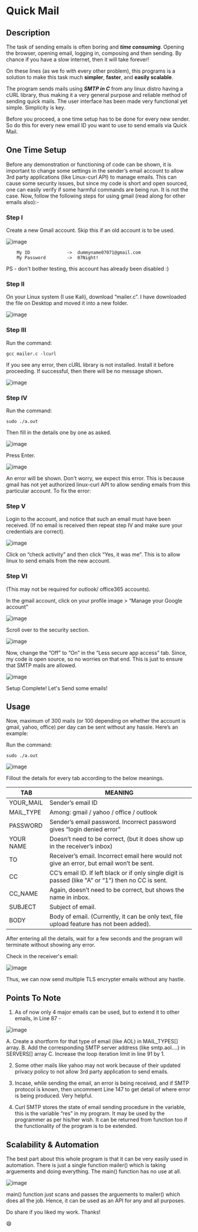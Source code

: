 # Quick Mail

## Description
The task of sending emails is often boring and **_time consuming_**. Opening the browser, opening email, logging in, composing and then sending. By chance if you have a slow internet, then it will take forever!

On these lines (as we fo with every other problem), this programs is a solution to make this task much **simpler**, **faster**, and **easily scalable**.

The program sends mails using **_SMTP in C_** from any linux distro having a cURL library, thus making it a very general purpose and reliable method of sending quick mails. The user interface has been made very functional yet simple. Simplicity is key. 

Before you proceed, a one time setup has to be done for every new sender. So do this for every new email ID you want to use to send emails via Quick Mail.

## One Time Setup
Before any demonstration or functioning of code can be shown, it is important to change some settings in the sender’s email account to allow 3rd party applications (like Linux-curl API) to manage emails. This can cause some security issues, but since my code is short and open sourced, one can easily verify if some harmful commands are being run. It is not the case.
Now, follow the following steps for using gmail (read along for other emails also):-

### Step I
Create a new Gmail account. Skip this if an old account is to be used.

![image](https://user-images.githubusercontent.com/76866159/105606149-a5fdae00-5dbd-11eb-8b0f-6c76fa034126.png)

		My ID              ->  dummyname07071@gmail.com
		My Password        ->  07Night!
    
PS - don't bother testing, this account has already been disabled :)

### Step II
On your Linux system (I use Kali), download “mailer.c”.
I have downloaded the file on Desktop and moved it into a new folder.

![image](https://user-images.githubusercontent.com/76866159/105606233-2ae8c780-5dbe-11eb-828f-aaf7d1377115.png)

### Step III 
Run the command:    

```gcc mailer.c -lcurl```

If you see any error, then cURL library is not installed. Install it before proceeding.
If successful, then there will be no message shown.

![image](https://user-images.githubusercontent.com/76866159/105606283-6e433600-5dbe-11eb-9083-34931d508739.png)

### Step IV
Run the command:    

```sudo ./a.out```

Then fill in the details one by one as asked.

![image](https://user-images.githubusercontent.com/76866159/105606319-a185c500-5dbe-11eb-9af8-d2d66781ef9b.png)

Press Enter.

![image](https://user-images.githubusercontent.com/76866159/105606324-ac405a00-5dbe-11eb-8fdb-d0bc7b5232c4.png)

An error will be shown. Don't worry, we expect this error. This is because gmail has not yet authorized linux-curl API to allow sending emails from this particular account. 
To fix the error:

### Step V
Login to the account, and notice that such an email must have been received. (If no email is received then repeat step IV and make sure your credentials are correct).

![image](https://user-images.githubusercontent.com/76866159/105606355-e90c5100-5dbe-11eb-9e86-8f04d4766404.png)

Click on “check activity” and then click “Yes, it was me”. This is to allow linux to send emails from the new account.

### Step VI
(This may not be required for outlook/ office365 accounts).

In the gmail account, click on your profile image > “Manage your Google account”

![image](https://user-images.githubusercontent.com/76866159/105606423-6932b680-5dbf-11eb-974c-fed9a092ad2f.png)

Scroll over to the security section.

![image](https://user-images.githubusercontent.com/76866159/105606434-79e32c80-5dbf-11eb-9432-e8f5273b87d3.png)

Now, change the “Off” to “On” in the “Less secure app access” tab. 
Since, my code is open source, so no worries on that end. This is just to ensure that SMTP mails are allowed.

![image](https://user-images.githubusercontent.com/76866159/105606472-9aab8200-5dbf-11eb-9300-522426fc17dd.png)

Setup Complete! Let's Send some emails!

## Usage
Now, maximum of 300 mails (or 100 depending on whether the account is gmail, yahoo, office) per day can be sent without any hassle. Here’s an example:

Run the command:    

```sudo ./a.out```

![image](https://user-images.githubusercontent.com/76866159/105606695-e4e13300-5dc0-11eb-8bac-99d2d7bd0c61.png)


Fillout the details for every tab according to the below meanings.

TAB | MEANING
-------|-------
YOUR_MAIL     | Sender’s email ID
MAIL_TYPE     | Among: gmail / yahoo / office / outlook 
PASSWORD      | Sender’s email password. Incorrect password gives “login denied error”
YOUR NAME     | Doesn’t need to be correct, (but it does show up in the receiver’s inbox)
TO	      | Receiver’s email. Incorrect email here would not give an error, but email won’t be sent.
CC	      | CC’s email ID. If left black or if only single digit is passed (like "A" or “1”) then no CC is sent.
CC_NAME       | Again, doesn’t need to be correct, but shows the name in inbox.
SUBJECT       | Subject of email.
BODY  	      | Body of email. (Currently, it can be only text, file upload feature has not been added).

After entering all the details, wait for a few seconds and the program will terminate without showing any error.

Check in the receiver's email:

![image](https://user-images.githubusercontent.com/76866159/105607308-05f75300-5dc4-11eb-808b-64505e36167f.png)

Thus, we can now send multiple TLS encrypter emails without any hastle.

## Points To Note

1. As of now only 4 major emails can be used, but to extend it to other emails, in Line 87 - 

![image](https://user-images.githubusercontent.com/76866159/105607148-42767f00-5dc3-11eb-91dc-86ee218093cf.png)
	
   A. Create a shortform for that type of email (like AOL) in MAIL_TYPES[] array. 
   B. Add the corresponding SMTP server address (like smtp.aol….) in SERVERS[] array
   C. Increase the loop iteration limit in line 91 by 1.

2. Some other mails like yahoo may not work because of their updated privacy policy to not allow 3rd party application to send emails.

3. Incase, while sending the email, an error is being received, and if SMTP protocol is known, then uncomment Line 147 to get detail of where error is being produced. Very helpful.

4. Curl SMTP stores the state of email sending procedure in the variable, this is the variable “res” in my program. It may be used by the programmer as per his/her wish. It can be returned from function too if the functionality of the program is to be extended.

## Scalability & Automation

The best part about this whole program is that it can be very easily used in automation.
There is just a single function mailer() which is taking arguements and doing everything. The main() function has no use at all. 

![image](https://user-images.githubusercontent.com/76866159/105607388-5e2e5500-5dc4-11eb-8214-a22a83bd62f2.png)

main() function just scans and passes the arguements to mailer() which does all the job. Hence, it can be used as an API for any and all purposes.

Do share if you liked my work. Thanks!

:smile:
